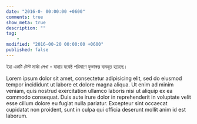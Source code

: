 ```yaml
---
date: "2016-0- 00:00:00 +0600"
comments: true
show_meta: true
description: ""
tag:
    -
modified: "2016-00-20 00:00:00 +0600"
published: false
---
```


ইহা একটি টেস্ট মার্কা লেখা - যাহায় যথেষ্ঠ পরিমাণে যুক্তাক্ষর ব্যবহৃত হয়েছে।

Lorem ipsum dolor sit amet, consectetur adipisicing elit, sed do eiusmod tempor incididunt ut labore et dolore magna aliqua. Ut enim ad minim veniam, quis nostrud exercitation ullamco laboris nisi ut aliquip ex ea commodo consequat. Duis aute irure dolor in reprehenderit in voluptate velit esse cillum dolore eu fugiat nulla pariatur. Excepteur sint occaecat cupidatat non proident, sunt in culpa qui officia deserunt mollit anim id est laborum.
